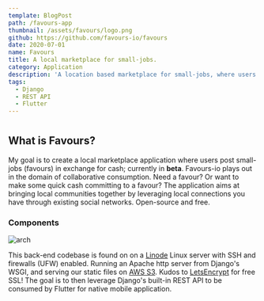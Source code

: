 ```yaml
---
template: BlogPost
path: /favours-app
thumbnail: /assets/favours/logo.png
github: https://github.com/favours-io/favours
date: 2020-07-01
name: Favours
title: A local marketplace for small-jobs.
category: Application
description: 'A location based marketplace for small-jobs, where users can commit to a posted favour in exchange for cash.'
tags: 
  - Django
  - REST API
  - Flutter
---
```

#

## What is Favours?

My goal is to create a local marketplace application where users post small-jobs (favours) in exchange for cash; currently in **beta**. Favours-io plays out in the domain of collaborative consumption. Need a favour? Or want to make some quick cash committing to a favour? The application aims at bringing local communities together by leveraging local connections you have through existing social networks. Open-source and free.

### Components

![arch](https://raw.githubusercontent.com/favours-io/favours/master/favours/static/assets/favours/Favours%20general%20architecture%20clear.png)

This back-end codebase is found on on a [Linode](https://www.linode.com/) Linux server with SSH and firewalls (UFW) enabled. Running an Apache http server from Django's WSGI, and serving our static files on [AWS S3](https://aws.amazon.com/s3/). Kudos to [LetsEncrypt](https://letsencrypt.org/) for free SSL!
The goal is to then leverage Django's built-in REST API to be consumed by Flutter for native mobile application.